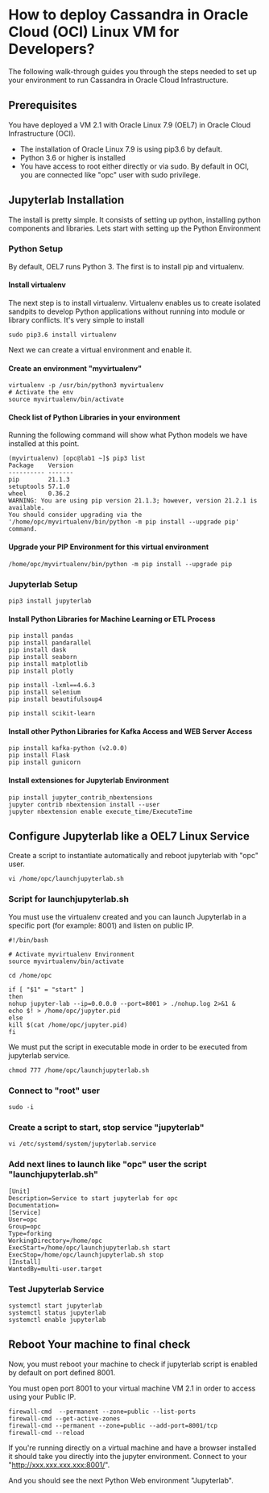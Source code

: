 # How to deploy Cassandra in Oracle Cloud (OCI) Linux VM for Developers?

The following walk-through guides you through the steps needed to set up your environment to run Cassandra in Oracle Cloud Infrastructure.

## Prerequisites

You have deployed a VM 2.1 with Oracle Linux 7.9 (OEL7) in Oracle Cloud Infrastructure (OCI).

- The installation of Oracle Linux 7.9 is using pip3.6 by default. 
- Python 3.6 or higher is installed
- You have access to root either directly or via sudo. By default in OCI, you are connected like "opc" user with sudo privilege.

## Jupyterlab Installation

The install is pretty simple. It consists of setting up python, installing python components and libraries. 
Lets start with setting up the Python Environment

### Python Setup

By default, OEL7 runs Python 3. The first is to install pip and virtualenv.

#### Install virtualenv

The next step is to install virtualenv. Virtualenv enables us to create isolated sandpits to develop Python applications without running into module or library conflicts. It's very simple to install

```console
sudo pip3.6 install virtualenv
```

Next we can create a virtual environment and enable it.

#### Create an environment "myvirtualenv"

```console
virtualenv -p /usr/bin/python3 myvirtualenv
# Activate the env
source myvirtualenv/bin/activate
```

#### Check list of Python Libraries in your environment

Running the following command will show what Python models we have installed at this point.

```console
(myvirtualenv) [opc@lab1 ~]$ pip3 list
Package    Version
---------- -------
pip        21.1.3
setuptools 57.1.0
wheel      0.36.2
WARNING: You are using pip version 21.1.3; however, version 21.2.1 is available.
You should consider upgrading via the '/home/opc/myvirtualenv/bin/python -m pip install --upgrade pip' command.
```

#### Upgrade your PIP Environment for this virtual environment

```console
/home/opc/myvirtualenv/bin/python -m pip install --upgrade pip
```
### Jupyterlab Setup

```console
pip3 install jupyterlab
```

#### Install Python Libraries for Machine Learning or ETL Process

```console
pip install pandas
pip install pandarallel
pip install dask
pip install seaborn
pip install matplotlib
pip install plotly

pip install -lxml==4.6.3
pip install selenium
pip install beautifulsoup4

pip install scikit-learn
```

#### Install other Python Libraries for Kafka Access and WEB Server Access

```console
pip install kafka-python (v2.0.0)
pip install Flask
pip install gunicorn
```

#### Install extensiones for Jupyterlab Environment

```console
pip install jupyter_contrib_nbextensions
jupyter contrib nbextension install --user
jupyter nbextension enable execute_time/ExecuteTime
```

## Configure Jupyterlab like a OEL7 Linux Service

Create a script to instantiate automatically and reboot jupyterlab with "opc" user.

```console
vi /home/opc/launchjupyterlab.sh
```


### Script for launchjupyterlab.sh

You must use the virtualenv created and you can launch Jupyterlab in a specific port (for example: 8001) and listen on public IP.

```console
#!/bin/bash

# Activate myvirtualenv Environment
source myvirtualenv/bin/activate

cd /home/opc

if [ "$1" = "start" ]
then
nohup jupyter-lab --ip=0.0.0.0 --port=8001 > ./nohup.log 2>&1 &
echo $! > /home/opc/jupyter.pid
else
kill $(cat /home/opc/jupyter.pid)
fi
```

We must put the script in executable mode in order to be executed from jupyterlab service.

```console
chmod 777 /home/opc/launchjupyterlab.sh
```


### Connect to "root" user

```console
sudo -i
```

### Create a script to start, stop service "jupyterlab"

```console
vi /etc/systemd/system/jupyterlab.service
```


### Add next lines to launch like "opc" user the script "launchjupyterlab.sh"

```console
[Unit]
Description=Service to start jupyterlab for opc
Documentation=
[Service]
User=opc
Group=opc
Type=forking
WorkingDirectory=/home/opc
ExecStart=/home/opc/launchjupyterlab.sh start
ExecStop=/home/opc/launchjupyterlab.sh stop
[Install]
WantedBy=multi-user.target
```

### Test Jupyterlab Service

```console
systemctl start jupyterlab
systemctl status jupyterlab
systemctl enable jupyterlab
```

## Reboot Your machine to final check

Now, you must reboot your machine to check if jupyterlab script is enabled by default on port defined 8001.

You must open port 8001 to your virtual machine VM 2.1 in order to access using your Public IP.

```console
firewall-cmd  --permanent --zone=public --list-ports
firewall-cmd --get-active-zones
firewall-cmd --permanent --zone=public --add-port=8001/tcp
firewall-cmd --reload
```

If you're running directly on a virtual machine and have a browser installed it should take you directly into the jupyter environment. Connect to your "http://xxx.xxx.xxx.xxx:8001/".
  
And you should see the next Python Web environment "Jupyterlab".
  
